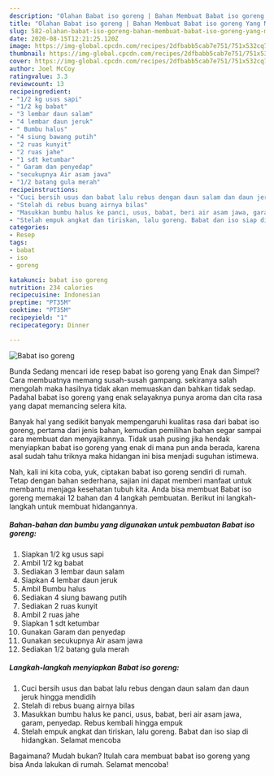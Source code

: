 ```yaml
---
description: "Olahan Babat iso goreng | Bahan Membuat Babat iso goreng Yang Menggugah Selera"
title: "Olahan Babat iso goreng | Bahan Membuat Babat iso goreng Yang Menggugah Selera"
slug: 582-olahan-babat-iso-goreng-bahan-membuat-babat-iso-goreng-yang-menggugah-selera
date: 2020-08-15T12:21:25.120Z
image: https://img-global.cpcdn.com/recipes/2dfbabb5cab7e751/751x532cq70/babat-iso-goreng-foto-resep-utama.jpg
thumbnail: https://img-global.cpcdn.com/recipes/2dfbabb5cab7e751/751x532cq70/babat-iso-goreng-foto-resep-utama.jpg
cover: https://img-global.cpcdn.com/recipes/2dfbabb5cab7e751/751x532cq70/babat-iso-goreng-foto-resep-utama.jpg
author: Joel McCoy
ratingvalue: 3.3
reviewcount: 13
recipeingredient:
- "1/2 kg usus sapi"
- "1/2 kg babat"
- "3 lembar daun salam"
- "4 lembar daun jeruk"
- " Bumbu halus"
- "4 siung bawang putih"
- "2 ruas kunyit"
- "2 ruas jahe"
- "1 sdt ketumbar"
- " Garam dan penyedap"
- "secukupnya Air asam jawa"
- "1/2 batang gula merah"
recipeinstructions:
- "Cuci bersih usus dan babat lalu rebus dengan daun salam dan daun jeruk hingga mendidih"
- "Stelah di rebus buang airnya bilas"
- "Masukkan bumbu halus ke panci, usus, babat, beri air asam jawa, garam, penyedap. Rebus kembali hingga empuk"
- "Stelah empuk angkat dan tiriskan, lalu goreng. Babat dan iso siap di hidangkan. Selamat mencoba"
categories:
- Resep
tags:
- babat
- iso
- goreng

katakunci: babat iso goreng 
nutrition: 234 calories
recipecuisine: Indonesian
preptime: "PT35M"
cooktime: "PT35M"
recipeyield: "1"
recipecategory: Dinner

---
```



![Babat iso goreng](https://img-global.cpcdn.com/recipes/2dfbabb5cab7e751/751x532cq70/babat-iso-goreng-foto-resep-utama.jpg)

Bunda Sedang mencari ide resep babat iso goreng yang Enak dan Simpel? Cara membuatnya memang susah-susah gampang. sekiranya salah mengolah maka hasilnya tidak akan memuaskan dan bahkan tidak sedap. Padahal babat iso goreng yang enak selayaknya punya aroma dan cita rasa yang dapat memancing selera kita.



Banyak hal yang sedikit banyak mempengaruhi kualitas rasa dari babat iso goreng, pertama dari jenis bahan, kemudian pemilihan bahan segar sampai cara membuat dan menyajikannya. Tidak usah pusing jika hendak menyiapkan babat iso goreng yang enak di mana pun anda berada, karena asal sudah tahu triknya maka hidangan ini bisa menjadi suguhan istimewa.


Nah, kali ini kita coba, yuk, ciptakan babat iso goreng sendiri di rumah. Tetap dengan bahan sederhana, sajian ini dapat memberi manfaat untuk membantu menjaga kesehatan tubuh kita. Anda bisa membuat Babat iso goreng memakai 12 bahan dan 4 langkah pembuatan. Berikut ini langkah-langkah untuk membuat hidangannya.

<!--inarticleads1-->

##### Bahan-bahan dan bumbu yang digunakan untuk pembuatan Babat iso goreng:

1. Siapkan 1/2 kg usus sapi
1. Ambil 1/2 kg babat
1. Sediakan 3 lembar daun salam
1. Siapkan 4 lembar daun jeruk
1. Ambil  Bumbu halus
1. Sediakan 4 siung bawang putih
1. Sediakan 2 ruas kunyit
1. Ambil 2 ruas jahe
1. Siapkan 1 sdt ketumbar
1. Gunakan  Garam dan penyedap
1. Gunakan secukupnya Air asam jawa
1. Sediakan 1/2 batang gula merah




<!--inarticleads2-->

##### Langkah-langkah menyiapkan Babat iso goreng:

1. Cuci bersih usus dan babat lalu rebus dengan daun salam dan daun jeruk hingga mendidih
1. Stelah di rebus buang airnya bilas
1. Masukkan bumbu halus ke panci, usus, babat, beri air asam jawa, garam, penyedap. Rebus kembali hingga empuk
1. Stelah empuk angkat dan tiriskan, lalu goreng. Babat dan iso siap di hidangkan. Selamat mencoba




Bagaimana? Mudah bukan? Itulah cara membuat babat iso goreng yang bisa Anda lakukan di rumah. Selamat mencoba!
